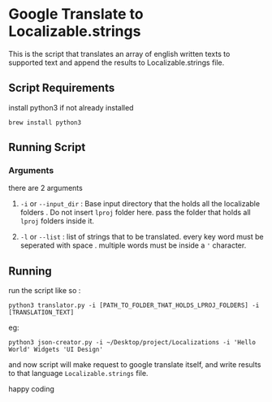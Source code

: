 # Google Translate to Localizable.strings

This is the script that translates an array of english written texts to supported text and append the results to Localizable.strings file.

## Script Requirements

install python3 if not already installed

```shell
brew install python3
```

## Running Script

### Arguments

there are 2 arguments

1. `-i` or `--input_dir` : Base input directory that the holds all the localizable folders . Do not insert `lproj` folder here. pass the folder that holds all `lproj` folders inside it.

2. `-l` or `--list` : list of strings that to be translated. every key word must be seperated with space . multiple words must be inside a `'` character.

## Running

run the script like so :

```shell
python3 translator.py -i [PATH_TO_FOLDER_THAT_HOLDS_LPROJ_FOLDERS] -i [TRANSLATION_TEXT]
```

eg:

```shell
python3 json-creator.py -i ~/Desktop/project/Localizations -i 'Hello World' Widgets 'UI Design'
```

and now script will make request to google translate itself, and write results to that language `Localizable.strings` file.

happy coding
